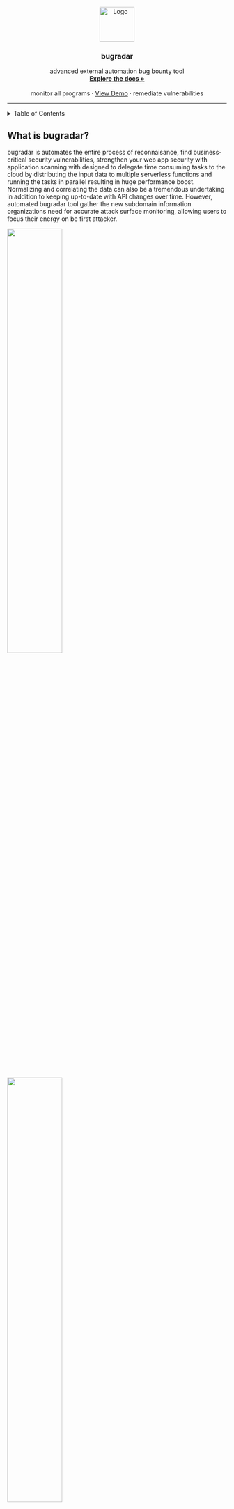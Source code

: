<br />
<div align="center">
  <a href="https://github.com/samet-g/bugradar">
    <img src="https://user-images.githubusercontent.com/81412659/166122438-e5a1650f-d4ce-44f6-8be3-f161cad8cc07.png" alt="Logo" width="80" height="80">
  </a>

  <h3 align="center">bugradar</h3>

  <p align="center">
    advanced external automation bug bounty tool
    <br />
    <a href="https://github.com/samet-g/bugradar"><strong>Explore the docs »</strong></a>
    <br />
    <br />
    monitor all programs</a>
    ·
    <a href="https://github.com/samet-g/bugradar">View Demo</a>
    ·
    remediate vulnerabilities</a>
  </p>
</div>

---

<details>
  <summary>Table of Contents</summary>
  <ol>
    <li><a href="#what-is-bugradar">What is bugradar?</a></li>
    <li><a href="#features">Features</a></li>
    <li><a href="#built-with">Built With</a></li>
    <li><a href="#rewards">Features</a></li>
    <li><a href="#license">License</a></li>
    <li><a href="#contact">Contact</a></li>
  </ol>
</details>

## What is bugradar?

bugradar is automates the entire process of reconnaisance, find business-critical security vulnerabilities, strengthen your web app security with application scanning with designed to delegate time consuming tasks to the cloud by distributing the input data to multiple serverless functions and running the tasks in parallel resulting in huge performance boost. Normalizing and correlating the data can also be a tremendous undertaking in addition to keeping up-to-date with API changes over time. However, automated bugradar tool gather the new subdomain information organizations need for accurate attack surface monitoring, allowing users to focus their energy on be first attacker.

<img src="https://user-images.githubusercontent.com/81412659/157320369-7bccca35-54c9-4b32-a58e-735b3edc437a.png" width=50% height=50%>
<img src="https://user-images.githubusercontent.com/81412659/157320377-279f52ec-e5c0-4677-99af-ca0abf69eb06.png" width=50% height=50%>

bugradar monitoring over
+ 4000+ public hackerone scope
+ 460+ private hackerone scope
+ 135+ bugcrowd program
+ 51+ self-hosted program
+ 8 intigriti program and checking 4 platform

bugradar streamlines both the processes of data collection and continuous monitoring, automatically triggering notifications via telegram when program’s new subdomain is detected. Taking the automation a step further, this help security operations run more efficiently through integration with vulnerability scanners to support incident response and overall information security risk management.

### Features
+ distribute a scan of a large set of targets across 300-1000 instances within minutes and get results extremely quickly.
+ continous monitoring with change notifications by Telegram
+ updating every day to new exploits
+ SQLite back-end for custom querying
+ find S3 buckets and dump their buckets
+ highly configurable
+ actively developed
* your time should be focused on creating something amazing.
* you shouldn't be doing the same tasks over and over like parse scopes, save active domains, scan vulnerabilities and more..
* you should implement DRY principles to the rest of your life ♥‿♥

### Built With

* [Python](https://www.python.org)
* [Golang](https://go.dev)
* [SQLite](https://www.sqlite.org/)

### Rewards
<img src="https://user-images.githubusercontent.com/81412659/162406341-841893a4-077b-46c5-9498-254165764979.png" width=50% height=50%>

## License

It is perfect setup for bug hunters but it is for personal use so it is private, sorry for that ಥ_ಥ

Project by: `samet-g` / `samogod`


<p align="right">(<a href="#top">back to top</a>)</p>

## Contact

Twitter - [@imsamet0](https://twitter.com/imsamet0)

Linkedin - [samet-g-897856228](https://www.linkedin.com/in/samet-g-897856228/)

Email - gozetsamet@gmail.com

<p align="right">(<a href="#top">back to top</a>)</p>
<!---/samogod/samet-g/-->
